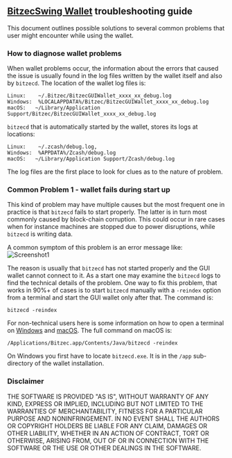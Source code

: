 ## [BitzecSwing Wallet](https://swing.zecmate.com/) troubleshooting guide

This document outlines possible solutions to several common problems that user might encounter while using the wallet.

### How to diagnose wallet problems

When wallet problems occur, the information about the errors that caused the issue is usually found in the log files written by the wallet itself and also by `bitzecd`. The location of the wallet log files is:
```
Linux:    ~/.Bitzec/BitzecGUIWallet_xxxx_xx_debug.log 
Windows:  %LOCALAPPDATA%/Bitzec/BitzecGUIWallet_xxxx_xx_debug.log
macOS:   ~/Library/Application Support/Bitzec/BitzecGUIWallet_xxxx_xx_debug.log
```
`bitzecd` that is automatically started by the wallet, stores its logs at locations:
```
Linux:    ~/.zcash/debug.log, 
Windows:  %APPDATA%/Zcash/debug.log
macOS:   ~/Library/Application Support/Zcash/debug.log
 ```
The log files are the first place to look for clues as to the nature of problem.

### Common Problem 1 - wallet fails during start up

This kind of problem may have multiple causes but the most frequent one in practice is that `bitzecd` fails to start properly. The latter is in turn most commonly caused by block-chain corruption. This could occur 
in rare cases when for instance machines are stopped due to power disruptions, while `bitzecd` is writing data.

A common symptom of this problem is an error message like:
![Screenshot1](EOF_error.png "Chat Window") 

The reason is usually that `bitzecd` has not started properly and the GUI wallet cannot connect to it. As a start
one may examine the `bitzecd` logs to find the technical details of the problem. One way to fix this problem, that 
works in 90%+ of cases is to start `bitzecd` manually with a `-reindex` option from a terminal and start the GUI wallet only after that. The command is:
```
bitzecd -reindex
```
For non-technical users here is some information on how to open a terminal on [Windows](https://www.lifewire.com/how-to-open-command-prompt-2618089) and [macOS](https://www.wikihow.com/Open-a-Terminal-Window-in-Mac). The full command on macOS is:
```
/Applications/Bitzec.app/Contents/Java/bitzecd -reindex
```
On Windows you first have to locate `bitzecd.exe`. It is in the `/app` sub-directory of the wallet installation.

### Disclaimer

THE SOFTWARE IS PROVIDED "AS IS", WITHOUT WARRANTY OF ANY KIND, EXPRESS OR
IMPLIED, INCLUDING BUT NOT LIMITED TO THE WARRANTIES OF MERCHANTABILITY,
FITNESS FOR A PARTICULAR PURPOSE AND NONINFRINGEMENT. IN NO EVENT SHALL THE
AUTHORS OR COPYRIGHT HOLDERS BE LIABLE FOR ANY CLAIM, DAMAGES OR OTHER
LIABILITY, WHETHER IN AN ACTION OF CONTRACT, TORT OR OTHERWISE, ARISING FROM,
OUT OF OR IN CONNECTION WITH THE SOFTWARE OR THE USE OR OTHER DEALINGS IN THE
SOFTWARE.

